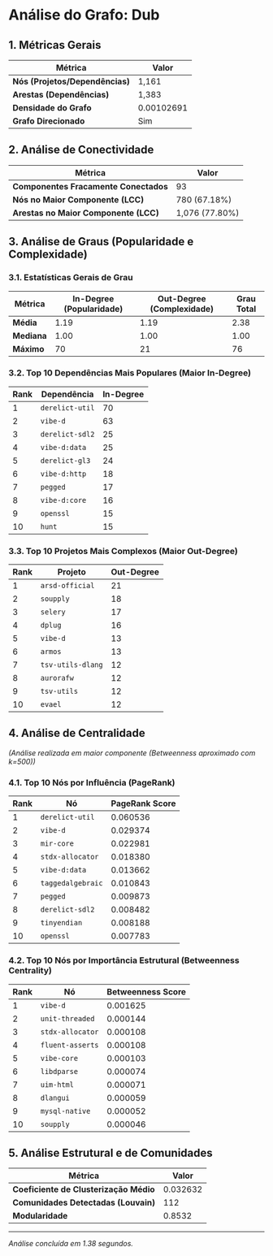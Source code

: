 # Análise do Grafo: Dub

## 1. Métricas Gerais
| Métrica | Valor |
|---|---|
| **Nós (Projetos/Dependências)** | 1,161 |
| **Arestas (Dependências)** | 1,383 |
| **Densidade do Grafo** | 0.00102691 |
| **Grafo Direcionado** | Sim |

## 2. Análise de Conectividade
| Métrica | Valor |
|---|---|
| **Componentes Fracamente Conectados** | 93 |
| **Nós no Maior Componente (LCC)** | 780 (67.18%) |
| **Arestas no Maior Componente (LCC)** | 1,076 (77.80%) |

## 3. Análise de Graus (Popularidade e Complexidade)
### 3.1. Estatísticas Gerais de Grau
| Métrica | In-Degree (Popularidade) | Out-Degree (Complexidade) | Grau Total |
|---|---|---|---|
| **Média** | 1.19 | 1.19 | 2.38 |
| **Mediana** | 1.00 | 1.00 | 1.00 |
| **Máximo** | 70 | 21 | 76 |

### 3.2. Top 10 Dependências Mais Populares (Maior In-Degree)
| Rank | Dependência | In-Degree |
|---|---|---|
| 1 | `derelict-util` | 70 |
| 2 | `vibe-d` | 63 |
| 3 | `derelict-sdl2` | 25 |
| 4 | `vibe-d:data` | 25 |
| 5 | `derelict-gl3` | 24 |
| 6 | `vibe-d:http` | 18 |
| 7 | `pegged` | 17 |
| 8 | `vibe-d:core` | 16 |
| 9 | `openssl` | 15 |
| 10 | `hunt` | 15 |

### 3.3. Top 10 Projetos Mais Complexos (Maior Out-Degree)
| Rank | Projeto | Out-Degree |
|---|---|---|
| 1 | `arsd-official` | 21 |
| 2 | `soupply` | 18 |
| 3 | `selery` | 17 |
| 4 | `dplug` | 16 |
| 5 | `vibe-d` | 13 |
| 6 | `armos` | 13 |
| 7 | `tsv-utils-dlang` | 12 |
| 8 | `aurorafw` | 12 |
| 9 | `tsv-utils` | 12 |
| 10 | `evael` | 12 |

## 4. Análise de Centralidade
_(Análise realizada em maior componente (Betweenness aproximado com k=500))_

### 4.1. Top 10 Nós por Influência (PageRank)
| Rank | Nó | PageRank Score |
|---|---|---|
| 1 | `derelict-util` | 0.060536 |
| 2 | `vibe-d` | 0.029374 |
| 3 | `mir-core` | 0.022981 |
| 4 | `stdx-allocator` | 0.018380 |
| 5 | `vibe-d:data` | 0.013662 |
| 6 | `taggedalgebraic` | 0.010843 |
| 7 | `pegged` | 0.009873 |
| 8 | `derelict-sdl2` | 0.008482 |
| 9 | `tinyendian` | 0.008188 |
| 10 | `openssl` | 0.007783 |

### 4.2. Top 10 Nós por Importância Estrutural (Betweenness Centrality)
| Rank | Nó | Betweenness Score |
|---|---|---|
| 1 | `vibe-d` | 0.001625 |
| 2 | `unit-threaded` | 0.000144 |
| 3 | `stdx-allocator` | 0.000108 |
| 4 | `fluent-asserts` | 0.000108 |
| 5 | `vibe-core` | 0.000103 |
| 6 | `libdparse` | 0.000074 |
| 7 | `uim-html` | 0.000071 |
| 8 | `dlangui` | 0.000059 |
| 9 | `mysql-native` | 0.000052 |
| 10 | `soupply` | 0.000046 |

## 5. Análise Estrutural e de Comunidades
| Métrica | Valor |
|---|---|
| **Coeficiente de Clusterização Médio** | 0.032632 |
| **Comunidades Detectadas (Louvain)** | 112 |
| **Modularidade** | 0.8532 |

---
*Análise concluída em 1.38 segundos.*

